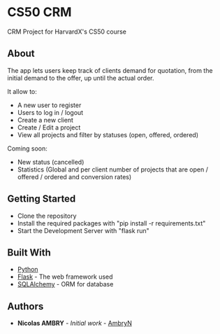 # CS50 CRM

CRM Project for HarvardX's CS50 course

## About

The app lets users keep track of clients demand for quotation, from the initial demand to the offer, up until the actual order.

It allow to:
* A new user to register
* Users to log in / logout
* Create a new client
* Create / Edit a project
* View all projects and filter by statuses (open, offered, ordered)

Coming soon:
* New status (cancelled)
* Statistics (Global and per client number of projects that are open / offered / ordered and conversion rates)

## Getting Started

* Clone the repository
* Install the required packages with "pip install -r requirements.txt"
* Start the Development Server with "flask run"

## Built With

* [Python](https://www.python.org/)
* [Flask](http://flask.pocoo.org/) - The web framework used
* [SQLAlchemy](https://www.sqlalchemy.org/) - ORM for database

## Authors

* **Nicolas AMBRY** - *Initial work* - [AmbryN](https://github.com/AmbryN)